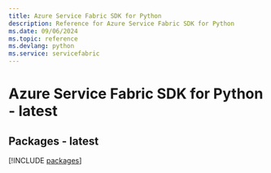 ```yaml
---
title: Azure Service Fabric SDK for Python
description: Reference for Azure Service Fabric SDK for Python
ms.date: 09/06/2024
ms.topic: reference
ms.devlang: python
ms.service: servicefabric
---
```

# Azure Service Fabric SDK for Python - latest
## Packages - latest
[!INCLUDE [packages](service-fabric-index.md)]